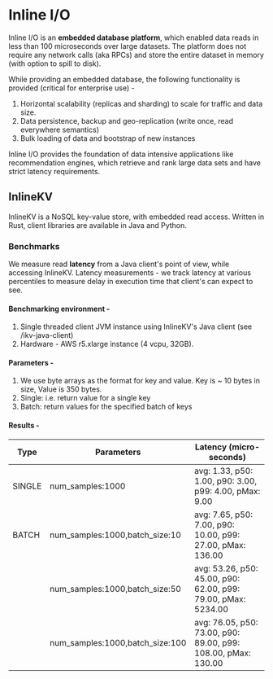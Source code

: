 # Inline I/O
Inline I/O is an **embedded database platform**, which enabled data reads in less than 100 microseconds over large datasets.
The platform does not require any network calls (aka RPCs) and store the entire dataset in memory (with option to spill to disk).

While providing an embedded database, the following functionality is provided (critical for enterprise use) - 
1. Horizontal scalability (replicas and sharding) to scale for traffic and data size.
2. Data persistence, backup and geo-replication (write once, read everywhere semantics)
3. Bulk loading of data and bootstrap of new instances
 
Inline I/O provides the foundation of data intensive applications like recommendation engines, which retrieve and rank large data sets and have strict latency requirements.

## InlineKV
InlineKV is a NoSQL key-value store, with embedded read access.
Written in Rust, client libraries are available in Java and Python.

### Benchmarks
We measure read **latency** from a Java client's point of view, while accessing InlineKV.
Latency measurements - we track latency at various percentiles to measure delay in execution time that client's can expect to see.

#### Benchmarking environment - 
1. Single threaded client JVM instance using InlineKV's Java client (see /ikv-java-client)
2. Hardware - AWS r5.xlarge instance (4 vcpu, 32GB).

#### Parameters - 
1. We use byte arrays as the format for key and value. Key is ~ 10 bytes in size, Value is 350 bytes.
2. Single: i.e. return value for a single key
3. Batch: return values for the specified batch of keys
   
#### Results - 
| Type   | Parameters                      | Latency (micro-seconds)                                       |
|--------|---------------------------------|---------------------------------------------------------------|
| SINGLE | num_samples:1000                | avg: 1.33, p50: 1.00, p90: 3.00, p99: 4.00, pMax: 9.00        |
| BATCH  | num_samples:1000,batch_size:10  | avg: 7.65, p50: 7.00, p90: 10.00, p99: 27.00, pMax: 136.00    |
|        | num_samples:1000,batch_size:50  | avg: 53.26, p50: 45.00, p90: 62.00, p99: 79.00, pMax: 5234.00 |
|        | num_samples:1000,batch_size:100 | avg: 76.05, p50: 73.00, p90: 89.00, p99: 108.00, pMax: 130.00 |





